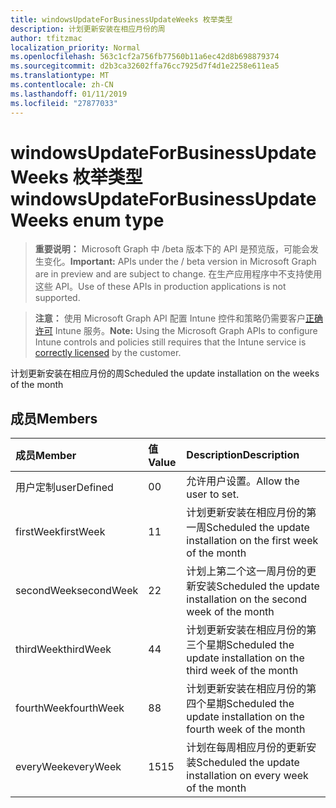 ```yaml
---
title: windowsUpdateForBusinessUpdateWeeks 枚举类型
description: 计划更新安装在相应月份的周
author: tfitzmac
localization_priority: Normal
ms.openlocfilehash: 563c1cf2a756fb77560b11a6ec42d8b698879374
ms.sourcegitcommit: d2b3ca32602ffa76cc7925d7f4d1e2258e611ea5
ms.translationtype: MT
ms.contentlocale: zh-CN
ms.lasthandoff: 01/11/2019
ms.locfileid: "27877033"
---
```

# <a name="windowsupdateforbusinessupdateweeks-enum-type"></a><span data-ttu-id="fdc1a-103">windowsUpdateForBusinessUpdateWeeks 枚举类型</span><span class="sxs-lookup"><span data-stu-id="fdc1a-103">windowsUpdateForBusinessUpdateWeeks enum type</span></span>

> <span data-ttu-id="fdc1a-104">**重要说明：** Microsoft Graph 中 /beta 版本下的 API 是预览版，可能会发生变化。</span><span class="sxs-lookup"><span data-stu-id="fdc1a-104">**Important:** APIs under the / beta version in Microsoft Graph are in preview and are subject to change.</span></span> <span data-ttu-id="fdc1a-105">在生产应用程序中不支持使用这些 API。</span><span class="sxs-lookup"><span data-stu-id="fdc1a-105">Use of these APIs in production applications is not supported.</span></span>

> <span data-ttu-id="fdc1a-106">**注意：** 使用 Microsoft Graph API 配置 Intune 控件和策略仍需要客户[正确许可](https://go.microsoft.com/fwlink/?linkid=839381) Intune 服务。</span><span class="sxs-lookup"><span data-stu-id="fdc1a-106">**Note:** Using the Microsoft Graph APIs to configure Intune controls and policies still requires that the Intune service is [correctly licensed](https://go.microsoft.com/fwlink/?linkid=839381) by the customer.</span></span>

<span data-ttu-id="fdc1a-107">计划更新安装在相应月份的周</span><span class="sxs-lookup"><span data-stu-id="fdc1a-107">Scheduled the update installation on the weeks of the month</span></span>
## <a name="members"></a><span data-ttu-id="fdc1a-108">成员</span><span class="sxs-lookup"><span data-stu-id="fdc1a-108">Members</span></span>
|<span data-ttu-id="fdc1a-109">成员</span><span class="sxs-lookup"><span data-stu-id="fdc1a-109">Member</span></span>|<span data-ttu-id="fdc1a-110">值</span><span class="sxs-lookup"><span data-stu-id="fdc1a-110">Value</span></span>|<span data-ttu-id="fdc1a-111">Description</span><span class="sxs-lookup"><span data-stu-id="fdc1a-111">Description</span></span>|
|:---|:---|:---|
|<span data-ttu-id="fdc1a-112">用户定制</span><span class="sxs-lookup"><span data-stu-id="fdc1a-112">userDefined</span></span>|<span data-ttu-id="fdc1a-113">0</span><span class="sxs-lookup"><span data-stu-id="fdc1a-113">0</span></span>|<span data-ttu-id="fdc1a-114">允许用户设置。</span><span class="sxs-lookup"><span data-stu-id="fdc1a-114">Allow the user to set.</span></span>|
|<span data-ttu-id="fdc1a-115">firstWeek</span><span class="sxs-lookup"><span data-stu-id="fdc1a-115">firstWeek</span></span>|<span data-ttu-id="fdc1a-116">1</span><span class="sxs-lookup"><span data-stu-id="fdc1a-116">1</span></span>|<span data-ttu-id="fdc1a-117">计划更新安装在相应月份的第一周</span><span class="sxs-lookup"><span data-stu-id="fdc1a-117">Scheduled the update installation on the first week of the month</span></span>|
|<span data-ttu-id="fdc1a-118">secondWeek</span><span class="sxs-lookup"><span data-stu-id="fdc1a-118">secondWeek</span></span>|<span data-ttu-id="fdc1a-119">2</span><span class="sxs-lookup"><span data-stu-id="fdc1a-119">2</span></span>|<span data-ttu-id="fdc1a-120">计划上第二个这一周月份的更新安装</span><span class="sxs-lookup"><span data-stu-id="fdc1a-120">Scheduled the update installation on the second week of the month</span></span>|
|<span data-ttu-id="fdc1a-121">thirdWeek</span><span class="sxs-lookup"><span data-stu-id="fdc1a-121">thirdWeek</span></span>|<span data-ttu-id="fdc1a-122">4</span><span class="sxs-lookup"><span data-stu-id="fdc1a-122">4</span></span>|<span data-ttu-id="fdc1a-123">计划更新安装在相应月份的第三个星期</span><span class="sxs-lookup"><span data-stu-id="fdc1a-123">Scheduled the update installation on the third week of the month</span></span>|
|<span data-ttu-id="fdc1a-124">fourthWeek</span><span class="sxs-lookup"><span data-stu-id="fdc1a-124">fourthWeek</span></span>|<span data-ttu-id="fdc1a-125">8</span><span class="sxs-lookup"><span data-stu-id="fdc1a-125">8</span></span>|<span data-ttu-id="fdc1a-126">计划更新安装在相应月份的第四个星期</span><span class="sxs-lookup"><span data-stu-id="fdc1a-126">Scheduled the update installation on the fourth week of the month</span></span>|
|<span data-ttu-id="fdc1a-127">everyWeek</span><span class="sxs-lookup"><span data-stu-id="fdc1a-127">everyWeek</span></span>|<span data-ttu-id="fdc1a-128">15</span><span class="sxs-lookup"><span data-stu-id="fdc1a-128">15</span></span>|<span data-ttu-id="fdc1a-129">计划在每周相应月份的更新安装</span><span class="sxs-lookup"><span data-stu-id="fdc1a-129">Scheduled the update installation on every week of the month</span></span>|





